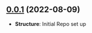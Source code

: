 <a name="0.0.1"></a>

## [0.0.1](https://github.com/mousemke/t) (2022-08-09)

- **Structure**: Initial Repo set up
